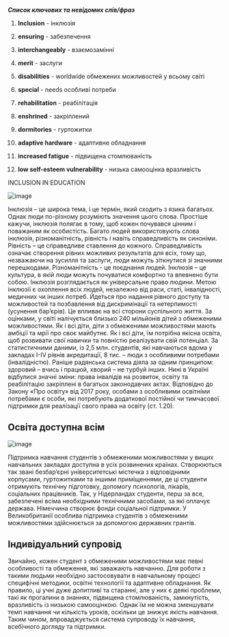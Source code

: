 **_Список ключових та невідомих слів/фраз_**

1. **Inclusion** -  інклюзія

2. **ensuring** - забезпечення
    
3. **interchangeably** - взаємозамінні
    
4. **merit** - заслуги

5. **disabilities** - worldwide обмежених можливостей у всьому світі
    
6. **special** - needs особливі потреби
    
7. **rehabilitation** - реабілітація
    
8. **enshrined** - закріплений
    
9. **dormitories** - гуртожитки
    
10. **adaptive hardware** - адаптивне обладнання
    
11. **increased fatigue** - підвищена стомлюваність

12. **low self-esteem vulnerability** - низька самооцінка вразливість

INCLUSION IN EDUCATION

![image](https://user-images.githubusercontent.com/113579489/210797813-e1479b29-ebe8-40a2-85f1-391d3d0f4799.png)


Інклюзія – це широка тема, і це термін, який сходить з язика багатьох. Однак люди по-різному розуміють значення цього слова.
Простіше кажучи, інклюзія полягає в тому, щоб кожен почувався цінним і поважаним як особистість.
Багато людей використовують слова інклюзія, різноманітність, рівність і навіть справедливість як синоніми.
Рівність – це справедливе ставлення до кожного.
Справедливість означає створення рівних можливих результатів для всіх, тому що, незважаючи на зусилля та заслуги, люди можуть зіткнутися зі значними перешкодами.
Різноманітність - це поєднання людей.
Інклюзія – це культура, в якій люди можуть почуватися комфортно та впевнено бути собою.
Інклюзія розглядається як універсальне право людини. Метою інклюзії є охоплення всіх людей, незалежно від раси, статі, інвалідності, медичних чи інших потреб. Йдеться про надання рівного доступу та можливостей та позбавлення від дискримінації та нетерпимості (усунення бар’єрів). Це впливає на всі сторони суспільного життя.
За оцінками, у світі налічується близько 240 мільйонів дітей з обмеженими можливостями. Як і всі діти, діти з обмеженими можливостями мають амбіції та мрії про своє майбутнє. Як і всі діти, їм потрібна якісна освіта, щоб розвивати свої навички та повністю реалізувати свій потенціал.
За статистичними даними, із 2,5 млн. студентів, які навчаються вдома у закладах І-ІV рівнів акредитації, 8 тис. – люди з особливими потребами (інвалідністю). Раніше радянська система діяла за одним принципом: здоровий – вчись і працюй, хворий – не турбуй інших. Нині в Україні відбулися значні зміни: права інвалідів на розвиток, освіту та реабілітацію закріплені в багатьох законодавчих актах.
Відповідно до Закону «Про освіту» від 2017 року, особами з особливими освітніми потребами є особи, які потребують додаткової постійної чи тимчасової підтримки для реалізації свого права на освіту (ст. 1.20).

## Освіта доступна всім 
	
  ![image](https://user-images.githubusercontent.com/113579489/210798159-87f3e618-3b24-4e33-a157-2aaba72abc9c.png)

  
Підтримка навчання студентів з обмеженими можливостями у вищих навчальних закладах доступна в усіх розвинених країнах. Створюються так звані безбар’єрні університетські містечка з відповідними корпусами, гуртожитками та іншими приміщеннями, де ці студенти отримують технічну підготовку, допомогу психологів, лікарів, соціальних працівників. Так, у Нідерландах студенти, перш за все, забезпечені всіма необхідними технічними засобами, за які оплачує держава. Німеччина створює фонди соціальної підтримки. У Великобританії особлива підтримка студентів з обмеженими можливостями здійснюється за допомогою державних грантів.

## Індивідуальний супровід

Звичайно, кожен студент з обмеженими можливостями має певні особливості та обмеження, які заважають навчанню. Для роботи з такими людьми необхідно застосовувати в навчальному процесі специфічні методики, освітні технології та адаптивне обладнання. Як правило, ці учні дуже допитливі та старанні, але у них є деякі проблеми, такі як прогалини в знаннях, підвищена стомлюваність, замкнутість, вразливість із низькою самооцінкою. Однак їм не можна зменшувати темп навчання чи кількість уроків, оскільки це знижує якість навчання. Таким чином, впроваджується система супроводу їх навчання, всебічного догляду та підтримки.
